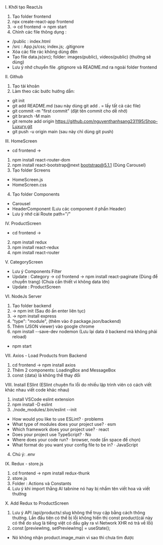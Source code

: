 I. Khởi tạo ReactJs
1) Tạo folder frontend
2) npx create-react-app frontend
3) -> cd frontend -> npm start
4) Chỉnh các file thông dụng : 
- /public : index.html
- /src : App.js/css; index.js; .gitignore
- Xóa các file rác không dùng đến
- Tạo file data.js(src); folder: images(public), videos(public) (thường sẽ dùng)
- Lưu ý nhớ chuyển file .gitignore và README.md ra ngoài folder frontend

II. Github
1) Tạo tài khoản
2) Làm theo các bước hướng dẫn:
- git init
- git add README.md (sau này dùng git add . = lấy tất cả các file)
- git commit -m "first commit" (đặt tên commit cho dễ nhớ)
- git branch -M main
- git remote add origin https://github.com/nguyenthanhsang231195/Shop-Luxury.git
- git push -u origin main (sau này chỉ dùng git push)

III. HomeScreen
* cd frontend ->
1) npm install react-router-dom
2) npm install react-bootstrap@next bootstrap@5.1.1 (Dùng Carousel)
3) Tạo folder Screens
- HomeScreen.js
- HomeScreen.css
4) Tạo folder Components
- Carousel
- HeaderComponent (Lưu các component ở phần Header)
- Lưu ý nhớ cài Route path="/"

IV. ProductScreen
* cd frontend ->
2) npm install redux
3) npm install react-redux
4) npm install react-router

V. CategoryScreen
- Lưu ý Components Filter
- Update : Category -> cd frontend -> npm install react-paginate (Dùng để chuyển trang)
(Chưa cần thiết vì không data lớn)
- Update : ProductScreen

VI. NodeJs Server
1) Tạo folder backend
2) -> npm init (Sau đó ấn enter liên tục)
3) -> npm install express
4) "type": "module", (thêm vào ở package.json/backend)
5) Thêm (JSON viewer) vào google chrome
6) npm install --save-dev nodemon (Lưu lại data ở backend mà không phải reload)
- npm start

VII. Axios - Load Products from Backend
1) cd frontend -> npm install axios
2) Thêm 2 components: LoadingBox and MessageBox
3) const {data} là không thể thay đổi

VIII. Install ESlint (ESlint chuyên fix lỗi do nhiều lập trình viên có cách viết khác nhau viết code khác nhau)
1) install VSCode eslint extension
2) npm install -D eslint
3) ./node_modules/.bin/eslint --init
- How would you like to use ESLint? · problems
- What type of modules does your project use? · esm
- Which framework does your project use? · react
- Does your project use TypeScript? · No
- Where does your code run? · browser, node (ấn space để chọn)
- What format do you want your config file to be in? · JavaScript
4) Chú ý: .env

IX. Redux - store.js
1) cd frontend -> npm install redux-thunk
2) store.js
3) Folder : Actions và Constants
4) Lưu ý khi import thằng AI tabnine nó hay bị nhầm tên viết hoa và viết thường

X. Add Redux to ProductScreen
1) Lưu ý API /api/products/:slug không thể truy cập bằng cách thông thường. Lần đầu tiên có thể bị lỗi không hiển thị const product(cái này có thể do slug là tiếng việt có dấu gây ra vì Network XHR nó trả về lỗi)
2) const [previewImg, setPreviewImg] = useState(); 
- Nó không nhận product.image_main vì sao thì chưa tìm được